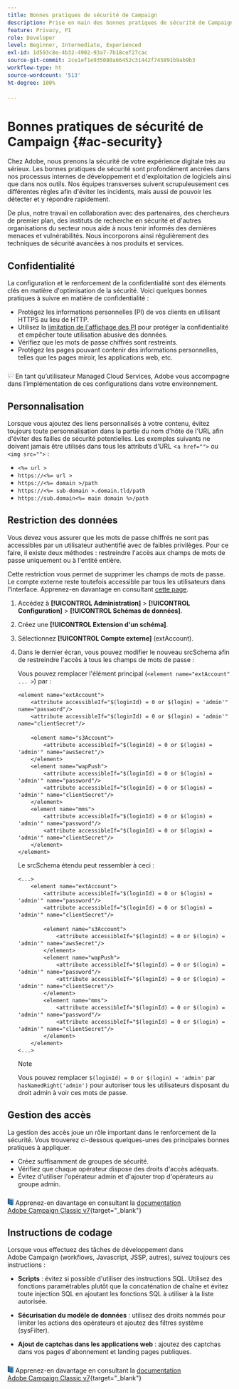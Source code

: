 ```yaml
---
title: Bonnes pratiques de sécurité de Campaign
description: Prise en main des bonnes pratiques de sécurité de Campaign
feature: Privacy, PI
role: Developer
level: Beginner, Intermediate, Experienced
exl-id: 1d593c8e-4b32-4902-93a7-7b18cef27cac
source-git-commit: 2ce1ef1e935080a66452c31442f745891b9ab9b3
workflow-type: ht
source-wordcount: '513'
ht-degree: 100%

---
```


# Bonnes pratiques de sécurité de Campaign {#ac-security}

Chez Adobe, nous prenons la sécurité de votre expérience digitale très au sérieux. Les bonnes pratiques de sécurité sont profondément ancrées dans nos processus internes de développement et d&#39;exploitation de logiciels ainsi que dans nos outils. Nos équipes transverses suivent scrupuleusement ces différentes règles afin d&#39;éviter les incidents, mais aussi de pouvoir les détecter et y répondre rapidement.

De plus, notre travail en collaboration avec des partenaires, des chercheurs de premier plan, des instituts de recherche en sécurité et d&#39;autres organisations du secteur nous aide à nous tenir informés des dernières menaces et vulnérabilités. Nous incorporons ainsi régulièrement des techniques de sécurité avancées à nos produits et services.

## Confidentialité

La configuration et le renforcement de la confidentialité sont des éléments clés en matière d&#39;optimisation de la sécurité. Voici quelques bonnes pratiques à suivre en matière de confidentialité :

* Protégez les informations personnelles (PI) de vos clients en utilisant HTTPS au lieu de HTTP.
* Utilisez la [limitation de l&#39;affichage des PI](../dev/restrict-pi-view.md) pour protéger la confidentialité et empêcher toute utilisation abusive des données.
* Vérifiez que les mots de passe chiffrés sont restreints.
* Protégez les pages pouvant contenir des informations personnelles, telles que les pages miroir, les applications web, etc.

![](../assets/do-not-localize/speech.png)  En tant qu’utilisateur Managed Cloud Services, Adobe vous accompagne dans l’implémentation de ces configurations dans votre environnement.

## Personnalisation

Lorsque vous ajoutez des liens personnalisés à votre contenu, évitez toujours toute personnalisation dans la partie du nom d&#39;hôte de l&#39;URL afin d&#39;éviter des failles de sécurité potentielles. Les exemples suivants ne doivent jamais être utilisés dans tous les attributs d&#39;URL &lt;`a href="">` ou `<img src="">` :

* `<%= url >`
* `https://<%= url >`
* `https://<%= domain >/path`
* `https://<%= sub-domain >.domain.tld/path`
* `https://sub.domain<%= main domain %>/path`

## Restriction des données

Vous devez vous assurer que les mots de passe chiffrés ne sont pas accessibles par un utilisateur authentifié avec de faibles privilèges. Pour ce faire, il existe deux méthodes : restreindre l&#39;accès aux champs de mots de passe uniquement ou à l&#39;entité entière.

Cette restriction vous permet de supprimer les champs de mots de passe. Le compte externe reste toutefois accessible par tous les utilisateurs dans l&#39;interface. Apprenez-en davantage en consultant [cette page](../dev/restrict-pi-view.md).

1. Accédez à **[!UICONTROL Administration]** > **[!UICONTROL Configuration]** > **[!UICONTROL Schémas de données]**.

1. Créez une **[!UICONTROL Extension d&#39;un schéma]**.

1. Sélectionnez **[!UICONTROL Compte externe]** (extAccount).

1. Dans le dernier écran, vous pouvez modifier le nouveau srcSchema afin de restreindre l&#39;accès à tous les champs de mots de passe :

   Vous pouvez remplacer l&#39;élément principal (`<element name="extAccount" ... >`) par :

   ```
   <element name="extAccount">
       <attribute accessibleIf="$(loginId) = 0 or $(login) = 'admin'" name="password"/>
       <attribute accessibleIf="$(loginId) = 0 or $(login) = 'admin'" name="clientSecret"/>
   
       <element name="s3Account">
           <attribute accessibleIf="$(loginId) = 0 or $(login) = 'admin'" name="awsSecret"/>
       </element>
       <element name="wapPush">
           <attribute accessibleIf="$(loginId) = 0 or $(login) = 'admin'" name="password"/>
           <attribute accessibleIf="$(loginId) = 0 or $(login) = 'admin'" name="clientSecret"/>
       </element>
       <element name="mms">
           <attribute accessibleIf="$(loginId) = 0 or $(login) = 'admin'" name="password"/>
           <attribute accessibleIf="$(loginId) = 0 or $(login) = 'admin'" name="clientSecret"/>
       </element>
   </element>
   ```

   Le srcSchema étendu peut ressembler à ceci :

   ```
   <...>
       <element name="extAccount">
           <attribute accessibleIf="$(loginId) = 0 or $(login) = 'admin'" name="password"/>
           <attribute accessibleIf="$(loginId) = 0 or $(login) = 'admin'" name="clientSecret"/>
   
           <element name="s3Account">
               <attribute accessibleIf="$(loginId) = 0 or $(login) = 'admin'" name="awsSecret"/>
           </element>
           <element name="wapPush">
               <attribute accessibleIf="$(loginId) = 0 or $(login) = 'admin'" name="password"/>
               <attribute accessibleIf="$(loginId) = 0 or $(login) = 'admin'" name="clientSecret"/>
           </element>
           <element name="mms">
               <attribute accessibleIf="$(loginId) = 0 or $(login) = 'admin'" name="password"/>
               <attribute accessibleIf="$(loginId) = 0 or $(login) = 'admin'" name="clientSecret"/>
           </element>
       </element>
   <...> 
   ```

   >[!NOTE]
   >
   >Vous pouvez remplacer `$(loginId) = 0 or $(login) = 'admin'` par `hasNamedRight('admin')` pour autoriser tous les utilisateurs disposant du droit admin à voir ces mots de passe.


## Gestion des accès

La gestion des accès joue un rôle important dans le renforcement de la sécurité. Vous trouverez ci-dessous quelques-unes des principales bonnes pratiques à appliquer.

* Créez suffisamment de groupes de sécurité.
* Vérifiez que chaque opérateur dispose des droits d&#39;accès adéquats.
* Évitez d&#39;utiliser l&#39;opérateur admin et d&#39;ajouter trop d&#39;opérateurs au groupe admin.

![](../assets/do-not-localize/book.png) Apprenez-en davantage en consultant la [documentation Adobe Campaign Classic v7](https://experienceleague.adobe.com/docs/campaign-classic/using/installing-campaign-classic/security-privacy/access-management.html?lang=fr#webapp-operator){target=&quot;_blank&quot;}

## Instructions de codage

Lorsque vous effectuez des tâches de développement dans Adobe Campaign (workflows, Javascript, JSSP, autres), suivez toujours ces instructions :

* **Scripts** : évitez si possible d&#39;utiliser des instructions SQL. Utilisez des fonctions paramétrables plutôt que la concaténation de chaîne et évitez toute injection SQL en ajoutant les fonctions SQL à utiliser à la liste autorisée.

* **Sécurisation du modèle de données** : utilisez des droits nommés pour limiter les actions des opérateurs et ajoutez des filtres système (sysFilter).

* **Ajout de captchas dans les applications web** : ajoutez des captchas dans vos pages d&#39;abonnement et landing pages publiques.

![](../assets/do-not-localize/book.png) Apprenez-en davantage en consultant la [documentation Adobe Campaign Classic v7](https://experienceleague.adobe.com/docs/campaign-classic/using/installing-campaign-classic/security-privacy/scripting-coding-guidelines.html?lang=fr#installing-campaign-classic){target=&quot;_blank&quot;}
